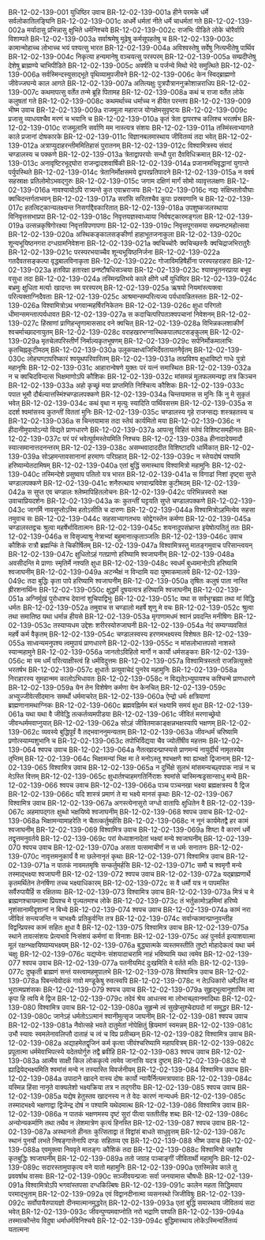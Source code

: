 BR-12-02-139-001  युधिष्ठिर उवाच
BR-12-02-139-001a हीने परमके धर्मे सर्वलोकातिलङ्घिनि
BR-12-02-139-001c अधर्मे धर्मतां नीते धर्मे चाधर्मतां गते
BR-12-02-139-002a मर्यादासु प्रभिन्नासु क्षुभिते धर्मनिश्चये
BR-12-02-139-002c राजभिः पीडिते लोके चोरैर्वापि विशाम्पते
BR-12-02-139-003a सर्वाश्रमेषु मूढेषु कर्मसूपहतेषु च
BR-12-02-139-003c कामान्मोहाच्च लोभाच्च भयं पश्यत्सु भारत
BR-12-02-139-004a अविश्वस्तेषु सर्वेषु नित्यभीतेषु पार्थिव
BR-12-02-139-004c निकृत्या हन्यमानेषु वञ्चयत्सु परस्परम्
BR-12-02-139-005a सम्प्रदीप्तेषु देशेषु ब्राह्मण्ये चाभिपीडिते
BR-12-02-139-005c अवर्षति च पर्जन्ये मिथो भेदे समुत्थिते
BR-12-02-139-006a सर्वस्मिन्दस्युसाद्भूते पृथिव्यामुपजीवने
BR-12-02-139-006c केन स्विद्ब्राह्मणो जीवेज्जघन्ये काल आगते
BR-12-02-139-007a अतित्यक्षुः पुत्रपौत्राननुक्रोशान्नराधिप
BR-12-02-139-007c कथमापत्सु वर्तेत तन्मे ब्रूहि पितामह
BR-12-02-139-008a कथं च राजा वर्तेत लोके कलुषतां गते
BR-12-02-139-008c कथमर्थाच्च धर्माच्च न हीयेत परन्तप
BR-12-02-139-009  भीष्म उवाच
BR-12-02-139-009a राजमूला महाराज योगक्षेमसुवृष्टयः
BR-12-02-139-009c प्रजासु व्याधयश्चैव मरणं च भयानि च
BR-12-02-139-010a कृतं त्रेता द्वापरश्च कलिश्च भरतर्षभ
BR-12-02-139-010c राजमूलानि सर्वाणि मम नास्त्यत्र संशयः
BR-12-02-139-011a तस्मिंस्त्वभ्यागते काले प्रजानां दोषकारके
BR-12-02-139-011c विज्ञानबलमास्थाय जीवितव्यं तदा भवेत्
BR-12-02-139-012a अत्राप्युदाहरन्तीममितिहासं पुरातनम्
BR-12-02-139-012c विश्वामित्रस्य संवादं चण्डालस्य च पक्कणे
BR-12-02-139-013a त्रेताद्वापरयोः सन्धौ पुरा दैवविधिक्रमात्
BR-12-02-139-013c अनावृष्टिरभूद्घोरा राजन्द्वादशवार्षिकी
BR-12-02-139-014a प्रजानामभिवृद्धानां युगान्ते पर्युपस्थिते
BR-12-02-139-014c त्रेतानिर्मोक्षसमये द्वापरप्रतिपादने
BR-12-02-139-015a न ववर्ष सहस्राक्षः प्रतिलोमोऽभवद्गुरुः
BR-12-02-139-015c जगाम दक्षिणं मार्गं सोमो व्यावृत्तलक्षणः
BR-12-02-139-016a नावश्यायोऽपि रात्र्यन्ते कुत एवाभ्रराजयः
BR-12-02-139-016c नद्यः संक्षिप्ततोयौघाः क्वचिदन्तर्गताभवन्
BR-12-02-139-017a सरांसि सरितश्चैव कूपाः प्रस्रवणानि च
BR-12-02-139-017c हतत्विट्कान्यलक्ष्यन्त निसर्गाद्दैवकारितात्
BR-12-02-139-018a उपशुष्कजलस्थाया विनिवृत्तसभाप्रपा
BR-12-02-139-018c निवृत्तयज्ञस्वाध्याया निर्वषट्कारमङ्गला
BR-12-02-139-019a उत्सन्नकृषिगोरक्ष्या निवृत्तविपणापणा
BR-12-02-139-019c निवृत्तपूगसमया सम्प्रनष्टमहोत्सवा
BR-12-02-139-020a अस्थिकङ्कालसङ्कीर्णा हाहाभूतजनाकुला
BR-12-02-139-020c शून्यभूयिष्ठनगरा दग्धग्रामनिवेशना
BR-12-02-139-021a क्वचिच्चोरैः क्वचिच्छस्त्रैः क्वचिद्राजभिरातुरैः
BR-12-02-139-021c परस्परभयाच्चैव शून्यभूयिष्ठनिर्जना
BR-12-02-139-022a गतदैवतसङ्कल्पा वृद्धबालविनाकृता
BR-12-02-139-022c गोजाविमहिषैर्हीना परस्परहराहरा
BR-12-02-139-023a हतविप्रा हतारक्षा प्रनष्टौषधिसञ्चया
BR-12-02-139-023c श्यावभूतनरप्राया बभूव वसुधा तदा
BR-12-02-139-024a तस्मिन्प्रतिभये काले क्षीणे धर्मे युधिष्ठिर
BR-12-02-139-024c बभ्रमुः क्षुधिता मर्त्याः खादन्तः स्म परस्परम्
BR-12-02-139-025a ऋषयो नियमांस्त्यक्त्वा परित्यक्ताग्निदैवताः
BR-12-02-139-025c आश्रमान्सम्परित्यज्य पर्यधावन्नितस्ततः
BR-12-02-139-026a विश्वामित्रोऽथ भगवान्महर्षिरनिकेतनः
BR-12-02-139-026c क्षुधा परिगतो धीमान्समन्तात्पर्यधावत
BR-12-02-139-027a स कदाचित्परिपतञ्श्वपचानां निवेशनम्
BR-12-02-139-027c हिंस्राणां प्राणिहन्तॄणामाससाद वने क्वचित्
BR-12-02-139-028a विभिन्नकलशाकीर्णं श्वचर्माच्छादनायुतम्
BR-12-02-139-028c वराहखरभग्नास्थिकपालघटसङ्कुलम्
BR-12-02-139-029a मृतचेलपरिस्तीर्णं निर्माल्यकृतभूषणम्
BR-12-02-139-029c सर्पनिर्मोकमालाभिः कृतचिह्नकुटीमठम्
BR-12-02-139-030a उलूकपक्षध्वजिभिर्देवतायतनैर्वृतम्
BR-12-02-139-030c लोहघण्टापरिष्कारं श्वयूथपरिवारितम्
BR-12-02-139-031a तत्प्रविश्य क्षुधाविष्टो गाधेः पुत्रो महानृषिः
BR-12-02-139-031c आहारान्वेषणे युक्तः परं यत्नं समास्थितः
BR-12-02-139-032a न च क्वचिदविन्दत्स भिक्षमाणोऽपि कौशिकः
BR-12-02-139-032c मांसमन्नं मूलफलमन्यद्वा तत्र किञ्चन
BR-12-02-139-033a अहो कृच्छ्रं मया प्राप्तमिति निश्चित्य कौशिकः
BR-12-02-139-033c पपात भूमौ दौर्बल्यात्तस्मिंश्चण्डालपक्कणे
BR-12-02-139-034a चिन्तयामास स मुनिः किं नु मे सुकृतं भवेत्
BR-12-02-139-034c कथं वृथा न मृत्युः स्यादिति पार्थिवसत्तम
BR-12-02-139-035a स ददर्श श्वमांसस्य कुतन्तीं विततां मुनिः
BR-12-02-139-035c चण्डालस्य गृहे राजन्सद्यः शस्त्रहतस्य च
BR-12-02-139-036a स चिन्तयामास तदा स्तेयं कार्यमितो मया
BR-12-02-139-036c न हीदानीमुपायोऽन्यो विद्यते प्राणधारणे
BR-12-02-139-037a आपत्सु विहितं स्तेयं विशिष्टसमहीनतः
BR-12-02-139-037c परं परं भवेत्पूर्वमस्तेयमिति निश्चयः
BR-12-02-139-038a हीनादादेयमादौ स्यात्समानात्तदनन्तरम्
BR-12-02-139-038c असम्भवादाददीत विशिष्टादपि धार्मिकात्
BR-12-02-139-039a सोऽहमन्तावसानानां हरमाणः परिग्रहात्
BR-12-02-139-039c न स्तेयदोषं पश्यामि हरिष्याम्येतदामिषम्
BR-12-02-139-040a एतां बुद्धिं समास्थाय विश्वामित्रो महामुनिः
BR-12-02-139-040c तस्मिन्देशे प्रसुष्वाप पतितो यत्र भारत
BR-12-02-139-041a स विगाढां निशां दृष्ट्वा सुप्ते चण्डालपक्कणे
BR-12-02-139-041c शनैरुत्थाय भगवान्प्रविवेश कुटीमठम्
BR-12-02-139-042a स सुप्त एव चण्डालः श्लेष्मापिहितलोचनः
BR-12-02-139-042c परिभिन्नस्वरो रूक्ष उवाचाप्रियदर्शनः
BR-12-02-139-043a कः कुतन्तीं घट्टयति सुप्ते चण्डालपक्कणे
BR-12-02-139-043c जागर्मि नावसुप्तोऽस्मि हतोऽसीति च दारुणः
BR-12-02-139-044a विश्वामित्रोऽहमित्येव सहसा तमुवाच सः
BR-12-02-139-044c सहसाभ्यागतभयः सोद्वेगस्तेन कर्मणा
BR-12-02-139-045a चण्डालस्तद्वचः श्रुत्वा महर्षेर्भावितात्मनः
BR-12-02-139-045c शयनादुपसंभ्रान्त इयेषोत्पतितुं ततः
BR-12-02-139-046a स विसृज्याश्रु नेत्राभ्यां बहुमानात्कृताञ्जलिः
BR-12-02-139-046c उवाच कौशिकं रात्रौ ब्रह्मन्किं ते चिकीर्षितम्
BR-12-02-139-047a विश्वामित्रस्तु मातङ्गमुवाच परिसान्त्वयन्
BR-12-02-139-047c क्षुधितोऽहं गतप्राणो हरिष्यामि श्वजाघनीम्
BR-12-02-139-048a अवसीदन्ति मे प्राणाः स्मृतिर्मे नश्यति क्षुधा
BR-12-02-139-048c स्वधर्मं बुध्यमानोऽपि हरिष्यामि श्वजाघनीम्
BR-12-02-139-049a अटन्भैक्षं न विन्दामि यदा युष्माकमालये
BR-12-02-139-049c तदा बुद्धिः कृता पापे हरिष्यामि श्वजाघनीम्
BR-12-02-139-050a तृषितः कलुषं पाता नास्ति ह्रीरशनार्थिनः
BR-12-02-139-050c क्षुद्धर्मं दूषयत्यत्र हरिष्यामि श्वजाघनीम्
BR-12-02-139-051a अग्निर्मुखं पुरोधाश्च देवानां शुचिपाद्विभुः
BR-12-02-139-051c यथा स सर्वभुग्ब्रह्मा तथा मां विद्धि धर्मतः
BR-12-02-139-052a तमुवाच स चण्डालो महर्षे शृणु मे वचः
BR-12-02-139-052c श्रुत्वा तथा समातिष्ठ यथा धर्मान्न हीयसे
BR-12-02-139-053a मृगाणामधमं श्वानं प्रवदन्ति मनीषिणः
BR-12-02-139-053c तस्याप्यधम उद्देशः शरीरस्योरुजाघनी
BR-12-02-139-054a नेदं सम्यग्व्यवसितं महर्षे कर्म वैकृतम्
BR-12-02-139-054c चण्डालस्वस्य हरणमभक्ष्यस्य विशेषतः
BR-12-02-139-055a साध्वन्यमनुपश्य त्वमुपायं प्राणधारणे
BR-12-02-139-055c न मांसलोभात्तपसो नाशस्ते स्यान्महामुने
BR-12-02-139-056a जानतोऽविहितो मार्गो न कार्यो धर्मसङ्करः
BR-12-02-139-056c मा स्म धर्मं परित्याक्षीस्त्वं हि धर्मविदुत्तमः
BR-12-02-139-057a विश्वामित्रस्ततो राजन्नित्युक्तो भरतर्षभ
BR-12-02-139-057c क्षुधार्तः प्रत्युवाचेदं पुनरेव महामुनिः
BR-12-02-139-058a निराहारस्य सुमहान्मम कालोऽभिधावतः
BR-12-02-139-058c न विद्यतेऽभ्युपायश्च कश्चिन्मे प्राणधारणे
BR-12-02-139-059a येन तेन विशेषेण कर्मणा येन केनचित्
BR-12-02-139-059c अभ्युज्जीवेत्सीदमानः समर्थो धर्ममाचरेत्
BR-12-02-139-060a ऐन्द्रो धर्मः क्षत्रियाणां ब्राह्मणानामथाग्निकः
BR-12-02-139-060c ब्रह्मवह्निर्मम बलं भक्ष्यामि समयं क्षुधा
BR-12-02-139-061a यथा यथा वै जीवेद्धि तत्कर्तव्यमपीडया
BR-12-02-139-061c जीवितं मरणाच्छ्रेयो जीवन्धर्ममवाप्नुयात्
BR-12-02-139-062a सोऽहं जीवितमाकाङ्क्षन्नभक्षस्यापि भक्षणम्
BR-12-02-139-062c व्यवस्ये बुद्धिपूर्वं वै तद्भवाननुमन्यताम्
BR-12-02-139-063a जीवन्धर्मं चरिष्यामि प्रणोत्स्याम्यशुभानि च
BR-12-02-139-063c तपोभिर्विद्यया चैव ज्योतींषीव महत्तमः
BR-12-02-139-064  श्वपच उवाच
BR-12-02-139-064a नैतत्खादन्प्राप्स्यसे प्राणमन्यं नायुर्दीर्घं नामृतस्येव तृप्तिम्
BR-12-02-139-064c भिक्षामन्यां भिक्ष मा ते मनोऽस्तु श्वभक्षणे श्वा ह्यभक्षो द्विजानाम्
BR-12-02-139-065  विश्वामित्र उवाच
BR-12-02-139-065a न दुर्भिक्षे सुलभं मांसमन्यच्छ्वपाक नान्नं न च मेऽस्ति वित्तम्
BR-12-02-139-065c क्षुधार्तश्चाहमगतिर्निराशः श्वमांसे चास्मिन्षड्रसान्साधु मन्ये
BR-12-02-139-066  श्वपच उवाच
BR-12-02-139-066a पञ्च पञ्चनखा भक्ष्या ब्रह्मक्षत्रस्य वै द्विज
BR-12-02-139-066c यदि शास्त्रं प्रमाणं ते मा भक्ष्ये मानसं कृथाः
BR-12-02-139-067  विश्वामित्र उवाच
BR-12-02-139-067a अगस्त्येनासुरो जग्धो वातापिः क्षुधितेन वै
BR-12-02-139-067c अहमापद्गतः क्षुब्धो भक्षयिष्ये श्वजाघनीम्
BR-12-02-139-068  श्वपच उवाच
BR-12-02-139-068a भिक्षामन्यामाहरेति न चैतत्कर्तुमर्हसि
BR-12-02-139-068c न नूनं कार्यमेतद्वै हर कामं श्वजाघनीम्
BR-12-02-139-069  विश्वामित्र उवाच
BR-12-02-139-069a शिष्टा वै कारणं धर्मे तद्वृत्तमनुवर्तये
BR-12-02-139-069c परां मेध्याशनादेतां भक्ष्यां मन्ये श्वजाघनीम्
BR-12-02-139-070  श्वपच उवाच
BR-12-02-139-070a असता यत्समाचीर्णं न स धर्मः सनातनः
BR-12-02-139-070c नावृत्तमनुकार्यं वै मा छलेनानृतं कृथाः
BR-12-02-139-071  विश्वामित्र उवाच
BR-12-02-139-071a न पातकं नावमतमृषिः सन्कर्तुमर्हसि
BR-12-02-139-071c समौ च श्वमृगौ मन्ये तस्माद्भक्ष्या श्वजाघनी
BR-12-02-139-072  श्वपच उवाच
BR-12-02-139-072a यद्ब्राह्मणार्थे कृतमर्थितेन तेनर्षिणा तच्च भक्ष्याधिकारम्
BR-12-02-139-072c स वै धर्मो यत्र न पापमस्ति सर्वैरुपायैर्हि स रक्षितव्यः
BR-12-02-139-073  विश्वामित्र उवाच
BR-12-02-139-073a मित्रं च मे ब्राह्मणश्चायमात्मा प्रियश्च मे पूज्यतमश्च लोके
BR-12-02-139-073c तं भर्तुकामोऽहमिमां हरिष्ये नृशंसानामीदृशानां न बिभ्ये
BR-12-02-139-074  श्वपच उवाच
BR-12-02-139-074a कामं नरा जीवितं सन्त्यजन्ति न चाभक्ष्यैः प्रतिकुर्वन्ति तत्र
BR-12-02-139-074c सर्वान्कामान्प्राप्नुवन्तीह विद्वन्प्रियस्व कामं सहितः क्षुधा वै
BR-12-02-139-075  विश्वामित्र उवाच
BR-12-02-139-075a स्थाने तावत्संशयः प्रेत्यभावे निःसंशयं कर्मणां वा विनाशः
BR-12-02-139-075c अहं पुनर्वर्त इत्याशयात्मा मूलं रक्षन्भक्षयिष्याम्यभक्ष्यम्
BR-12-02-139-076a बुद्ध्यात्मके व्यस्तमस्तीति तुष्टो मोहादेकत्वं यथा चर्म चक्षुः
BR-12-02-139-076c यद्यप्येनः संशयादाचरामि नाहं भविष्यामि यथा त्वमेव
BR-12-02-139-077  श्वपच उवाच
BR-12-02-139-077a पतनीयमिदं दुःखमिति मे वर्तते मतिः
BR-12-02-139-077c दुष्कृती ब्राह्मणं सन्तं यस्त्वामहमुपालभे
BR-12-02-139-078  विश्वामित्र उवाच
BR-12-02-139-078a पिबन्त्येवोदकं गावो मण्डूकेषु रुवत्स्वपि
BR-12-02-139-078c न तेऽधिकारो धर्मेऽस्ति मा भूरात्मप्रशंसकः
BR-12-02-139-079  श्वपच उवाच
BR-12-02-139-079a सुहृद्भूत्वानुशास्मि त्वा कृपा हि त्वयि मे द्विज
BR-12-02-139-079c तदेवं श्रेय आधत्स्व मा लोभाच्छ्वानमादिथाः
BR-12-02-139-080  विश्वामित्र उवाच
BR-12-02-139-080a सुहृन्मे त्वं सुखेप्सुश्चेदापदो मां समुद्धर
BR-12-02-139-080c जानेऽहं धर्मतोऽऽत्मानं श्वानीमुत्सृज जाघनीम्
BR-12-02-139-081  श्वपच उवाच
BR-12-02-139-081a नैवोत्सहे भवते दातुमेतां नोपेक्षितुं ह्रियमाणं स्वमन्नम्
BR-12-02-139-081c उभौ स्यावः स्वमलेनावलिप्तौ दाताहं च त्वं च विप्र प्रतीच्छन्
BR-12-02-139-082  विश्वामित्र उवाच
BR-12-02-139-082a अद्याहमेतद्वृजिनं कर्म कृत्वा जीवंश्चरिष्यामि महापवित्रम्
BR-12-02-139-082c प्रपूतात्मा धर्ममेवाभिपत्स्ये यदेतयोर्गुरु तद्वै ब्रवीहि
BR-12-02-139-083  श्वपच उवाच
BR-12-02-139-083a आत्मैव साक्षी किल लोककृत्ये त्वमेव जानासि यदत्र दुष्टम्
BR-12-02-139-083c यो ह्याद्रियेद्भक्ष्यमिति श्वमांसं मन्ये न तस्यास्ति विवर्जनीयम्
BR-12-02-139-084  विश्वामित्र उवाच
BR-12-02-139-084a उपादाने खादने वास्य दोषः कार्यो न्यायैर्नित्यमत्रापवादः
BR-12-02-139-084c यस्मिन्न हिंसा नानृते वाक्यलेशो भक्ष्यक्रिया तत्र न तद्गरीयः
BR-12-02-139-085  श्वपच उवाच
BR-12-02-139-085a यद्येष हेतुस्तव खादनस्य न ते वेदः कारणं नान्यधर्मः
BR-12-02-139-085c तस्मादभक्ष्ये भक्षणाद्वा द्विजेन्द्र दोषं न पश्यामि यथेदमात्थ
BR-12-02-139-086  विश्वामित्र उवाच
BR-12-02-139-086a न पातकं भक्षणमस्य दृष्टं सुरां पीत्वा पततीतीह शब्दः
BR-12-02-139-086c अन्योन्यकर्माणि तथा तथैव न लेशमात्रेण कृत्यं हिनस्ति
BR-12-02-139-087  श्वपच उवाच
BR-12-02-139-087a अस्थानतो हीनतः कुत्सिताद्वा तं विद्वांसं बाधते साधुवृत्तम्
BR-12-02-139-087c स्थानं पुनर्यो लभते निषङ्गात्तेनापि दण्डः सहितव्य एव
BR-12-02-139-088  भीष्म उवाच
BR-12-02-139-088a एवमुक्त्वा निववृते मातङ्गः कौशिकं तदा
BR-12-02-139-088c विश्वामित्रो जहारैव कृतबुद्धिः श्वजाघनीम्
BR-12-02-139-089a ततो जग्राह पञ्चाङ्गीं जीवितार्थी महामुनिः
BR-12-02-139-089c सदारस्तामुपाकृत्य वने यातो महामुनिः
BR-12-02-139-090a एतस्मिन्नेव काले तु प्रववर्षाथ वासवः
BR-12-02-139-090c सञ्जीवयन्प्रजाः सर्वा जनयामास चौषधीः
BR-12-02-139-091a विश्वामित्रोऽपि भगवांस्तपसा दग्धकिल्बिषः
BR-12-02-139-091c कालेन महता सिद्धिमवाप परमाद्भुताम्
BR-12-02-139-092a एवं विद्वानदीनात्मा व्यसनस्थो जिजीविषुः
BR-12-02-139-092c सर्वोपायैरुपायज्ञो दीनमात्मानमुद्धरेत्
BR-12-02-139-093a एतां बुद्धिं समास्थाय जीवितव्यं सदा भवेत्
BR-12-02-139-093c जीवन्पुण्यमवाप्नोति नरो भद्राणि पश्यति
BR-12-02-139-094a तस्मात्कौन्तेय विदुषा धर्माधर्मविनिश्चये
BR-12-02-139-094c बुद्धिमास्थाय लोकेऽस्मिन्वर्तितव्यं यतात्मना


